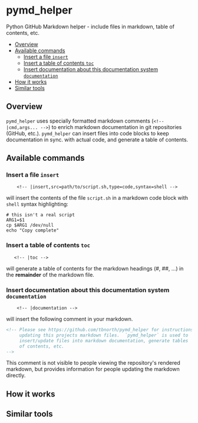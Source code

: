 # pymd_helper

<!-- |documentation -->
<!-- Please see https://github.com/tbnorth/pymd_helper for instructions on
     updating this projects markdown files.  `pymd_helper` is used to
     insert/update files into markdown documentation, generate tables
     of contents, etc.
-->

Python GitHub Markdown helper - include files in markdown, table of contents, etc.

<!-- |toc -->
   - [Overview](#overview)
   - [Available commands](#available-commands)
     - [Insert a file `insert`](#insert-a-file-insert)
     - [Insert a table of contents `toc`](#insert-a-table-of-contents-toc)
     - [Insert documentation about this documentation system `documentation`](#insert-documentation-about-this-documentation-system-documentation)
   - [How it works](#how-it-works)
   - [Similar tools](#similar-tools)

## Overview

`pymd_helper` uses specially formatted markdown comments (`<!-- |cmd,args...
-->`) to enrich markdown documentation in git repositories (GitHub, etc.).
`pymd_helper` can insert files into code blocks to keep documentation in sync.
with actual code, and generate a table of contents.

## Available commands

### Insert a file `insert`

```
    <!-- |insert,src=path/to/script.sh,type=code,syntax=shell -->
```
will insert the contents of the file `script.sh` in a markdown code block with
`shell` syntax highlighting:
```shell
# this isn't a real script
ARG1=$1
cp $ARG1 /dev/null
echo "Copy complete"
```

### Insert a table of contents `toc`

```
   <!-- |toc -->
```
will generate a table of contents for the markdown headings (#, ##, …) in the
**remainder** of the markdown file.

### Insert documentation about this documentation system `documentation`

```
    <!-- |documentation -->
```
will insert the following comment in your markdown.

<!-- |insert,src=pymd_helper/documentation.txt,type=code,syntax=html -->
```html
<!-- Please see https://github.com/tbnorth/pymd_helper for instructions on
     updating this projects markdown files.  `pymd_helper` is used to
     insert/update files into markdown documentation, generate tables
     of contents, etc.
-->
```
This comment is not visible to people viewing the repository's rendered
markdown, but provides information for people updating the markdown directly.

## How it works

## Similar tools
